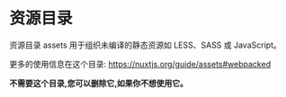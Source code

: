 # 资源目录

资源目录 assets 用于组织未编译的静态资源如 LESS、SASS 或 JavaScript。

更多的使用信息在这个目录:
https://nuxtjs.org/guide/assets#webpacked

**不需要这个目录,您可以删除它,如果你不想使用它。**
